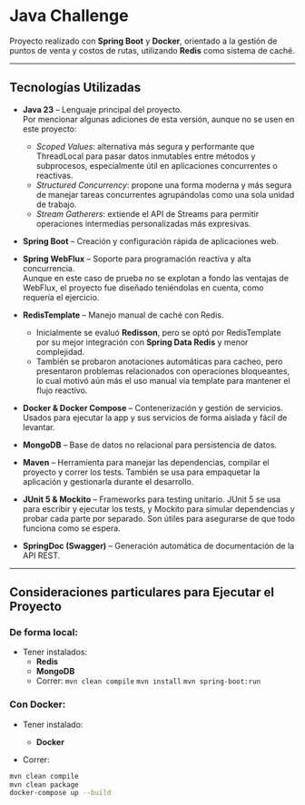 # Java Challenge

Proyecto realizado con **Spring Boot** y **Docker**, orientado a la gestión de puntos de venta y costos de rutas, utilizando **Redis** como sistema de caché.

---

## Tecnologías Utilizadas

- **Java 23** – Lenguaje principal del proyecto.  
  Por mencionar algunas adiciones de esta versión, aunque no se usen en este proyecto:
    
    - *Scoped Values*: alternativa más segura y performante que ThreadLocal para pasar datos inmutables entre métodos y subprocesos, especialmente útil en aplicaciones concurrentes o reactivas.
    - *Structured Concurrency*: propone una forma moderna y más segura de manejar tareas concurrentes agrupándolas como una sola unidad de trabajo.
    - *Stream Gatherers*: extiende el API de Streams para permitir operaciones intermedias personalizadas más expresivas.
	
- **Spring Boot** – Creación y configuración rápida de aplicaciones web.  
- **Spring WebFlux** – Soporte para programación reactiva y alta concurrencia.  
   Aunque en este caso de prueba no se explotan a fondo las ventajas de WebFlux, el proyecto fue diseñado teniéndolas en cuenta, como requería el ejercicio.
- **RedisTemplate** – Manejo manual de caché con Redis.  
   - Inicialmente se evaluó **Redisson**, pero se optó por RedisTemplate por su mejor integración con **Spring Data Redis** y menor complejidad.
   - También se probaron anotaciones automáticas para cacheo, pero presentaron problemas relacionados con operaciones bloqueantes, lo cual motivó aún más el uso manual vía template para mantener el flujo reactivo.
- **Docker & Docker Compose** – Contenerización y gestión de servicios. Usados para ejecutar la app y sus servicios de forma aislada y fácil de levantar.
- **MongoDB** – Base de datos no relacional para persistencia de datos.  
- **Maven** – Herramienta para manejar las dependencias, compilar el proyecto y correr los tests. También se usa para empaquetar la aplicación y gestionarla durante el desarrollo.  
- **JUnit 5 & Mockito** – Frameworks para testing unitario. JUnit 5 se usa para escribir y ejecutar los tests, y Mockito para simular dependencias y probar cada parte por separado. Son útiles para asegurarse de que todo funciona como se espera.
- **SpringDoc (Swagger)** – Generación automática de documentación de la API REST.

---

## Consideraciones particulares para Ejecutar el Proyecto

### De forma local:

- Tener instalados:
  - **Redis**
  - **MongoDB**
  - Correr:
	`mvn clean compile`
	`mvn install`	`mvn spring-boot:run`

### Con Docker:

- Tener instalado:
  - **Docker**
  
- Correr:

```bash
mvn clean compile
mvn clean package
docker-compose up --build
